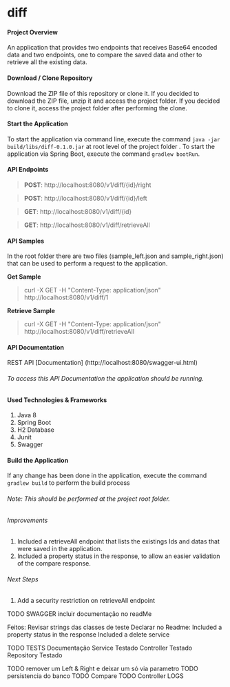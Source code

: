# diff

#### Project Overview
An application that provides two endpoints that receives Base64 encoded data and two endpoints, one to compare the saved data and other to retrieve all the existing data.

#### Download / Clone Repository
Download the ZIP file of this repository or clone it.
If you decided to download the ZIP file, unzip it and access the project folder.
If you decided to clone it, access the project folder after performing the clone.

#### Start the Application
To start the application via command line, execute the command `java -jar build/libs/diff-0.1.0.jar` at root level of the project folder .
To start the application via Spring Boot, execute the command `gradlew bootRun`.

#### API Endpoints
>**POST**:  http://localhost:8080/v1/diff/{id}/right

>**POST**:  http://localhost:8080/v1/diff/{id}/left

>**GET**:   http://localhost:8080/v1/diff/{id}

>**GET**:   http://localhost:8080/v1/diff/retrieveAll

#### API Samples
In the root folder there are two files (sample_left.json and sample_right.json) that can be used to perform a request to the application.

**Get Sample**
>curl -X GET -H "Content-Type: application/json"  http://localhost:8080/v1/diff/1

**Retrieve Sample**
>curl -X GET -H "Content-Type: application/json"  http://localhost:8080/v1/diff/retrieveAll

#### API Documentation
REST API [Documentation] (http://localhost:8080/swagger-ui.html)
###### To access this API Documentation the application should be running.

#### Used Technologies & Frameworks
1. Java 8
2. Spring Boot
3. H2 Database
4. Junit 
5. Swagger

#### Build the Application
If any change has been done in the application, execute the command `gradlew build` to perform the build process
###### Note: This should be performed at the project root folder.

###### Improvements
1. Included a retrieveAll endpoint that lists the existings Ids and datas that were saved in the application.
2. Included a property status in the response, to allow an easier validation of the compare response.

###### Next Steps
1. Add a security restriction on retrieveAll endpoint


TODO SWAGGER
	incluir documentação no readMe
	

Feitos:
Revisar strings das classes de teste
Declarar no Readme:
Included a property status in the response
Included a delete service


TODO TESTS
	Documentação
	Service Testado
	Controller Testado
	Repository Testado

TODO remover um Left & Right e deixar um só via parametro
TODO persistencia do banco
TODO Compare
TODO Controller LOGS